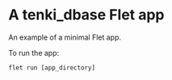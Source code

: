 # A tenki_dbase Flet app

An example of a minimal Flet app.

To run the app:

```
flet run [app_directory]
```
